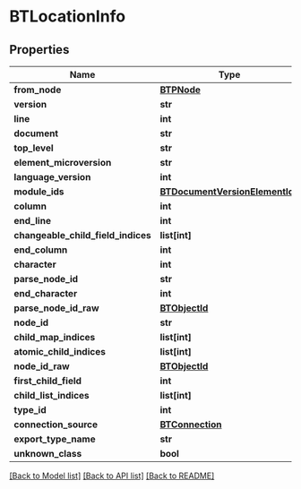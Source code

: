 # BTLocationInfo

## Properties
Name | Type | Description | Notes
------------ | ------------- | ------------- | -------------
**from_node** | [**BTPNode**](BTPNode.md) |  | [optional] 
**version** | **str** |  | [optional] 
**line** | **int** |  | [optional] 
**document** | **str** |  | [optional] 
**top_level** | **str** |  | [optional] 
**element_microversion** | **str** |  | [optional] 
**language_version** | **int** |  | [optional] 
**module_ids** | [**BTDocumentVersionElementIds**](BTDocumentVersionElementIds.md) |  | [optional] 
**column** | **int** |  | [optional] 
**end_line** | **int** |  | [optional] 
**changeable_child_field_indices** | **list[int]** |  | [optional] 
**end_column** | **int** |  | [optional] 
**character** | **int** |  | [optional] 
**parse_node_id** | **str** |  | [optional] 
**end_character** | **int** |  | [optional] 
**parse_node_id_raw** | [**BTObjectId**](BTObjectId.md) |  | [optional] 
**node_id** | **str** |  | [optional] 
**child_map_indices** | **list[int]** |  | [optional] 
**atomic_child_indices** | **list[int]** |  | [optional] 
**node_id_raw** | [**BTObjectId**](BTObjectId.md) |  | [optional] 
**first_child_field** | **int** |  | [optional] 
**child_list_indices** | **list[int]** |  | [optional] 
**type_id** | **int** |  | [optional] 
**connection_source** | [**BTConnection**](BTConnection.md) |  | [optional] 
**export_type_name** | **str** |  | [optional] 
**unknown_class** | **bool** |  | [optional] 

[[Back to Model list]](../README.md#documentation-for-models) [[Back to API list]](../README.md#documentation-for-api-endpoints) [[Back to README]](../README.md)


